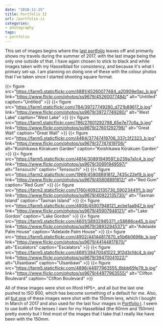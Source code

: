```yaml
---
date: "2018-11-25"
title: Portfolio II
url: /portfolio-ii
categories:
- photography
tags:
- portfolio
---
```


This set of images begins where the [last portfolio](/portfolio-i) leaves off
and primarily shows my travels during the summer of 2017, with the last image
being the only one outside of that. I have again chosen to stick to black and
white images taken with my Hasselblad for consistency, and because it's what I
primary set-up. I am planning on doing one of these with the colour photos that
I've taken since I started shooting square format.
<!--more-->

{{< figure src="https://farm5.staticflickr.com/4881/45260077484_a20909e0ac_b.jpg"
	link="https://www.flickr.com/photos/ss9679/45260077484/" alt="Untitled"
	caption="Untitled" >}}
{{< figure src="https://farm1.staticflickr.com/784/39727749280_d721b89617_b.jpg"
	link="https://www.flickr.com/photos/ss9679/39727749280/" alt="West Lake"
	caption="West Lake" >}}
{{< figure src="https://farm1.staticflickr.com/786/27601292798_65e7e77c6a_b.jpg"
	link="https://www.flickr.com/photos/ss9679/27601292798/" alt="Great Wall"
	caption="Great Wall" >}}
{{< figure src="https://farm5.staticflickr.com/4464/37747419706_337c3f2323_b.jpg"
	link="https://www.flickr.com/photos/ss9679/37747419706/" alt="Koishikawa K&#333;rakuen Garden"
	caption="Koishikawa K&#333;rakuen Garden" >}}
{{< figure src="https://farm5.staticflickr.com/4814/30891949597_b239a7a1c4_b.jpg"
	link="https://www.flickr.com/photos/ss9679/30891949597/" alt="Tensouchi"
	caption="Tensouchi" >}}
{{< figure src="https://farm2.staticflickr.com/1969/45808891812_7435c22ef9_b.jpg"
	link="https://www.flickr.com/photos/ss9679/45808891812/" alt="Red Gum"
	caption="Red Gum" >}}
{{< figure src="https://farm2.staticflickr.com/1760/40922135730_59023441f1_b.jpg"
	link="https://www.flickr.com/photos/ss9679/40922135730/" alt="Tasman Island"
	caption="Tasman Island" >}}
{{< figure src="https://farm5.staticflickr.com/4908/45907948121_ecbe1aa947_b.jpg"
	link="https://www.flickr.com/photos/ss9679/45907948121/" alt="Lake Gordon"
	caption="Lake Gordon" >}}
{{< figure src="https://farm5.staticflickr.com/4601/38932945371_c58686ce45_b.jpg"
	link="https://www.flickr.com/photos/ss9679/38932945371/" alt="Adelaide Palm House"
	caption="Adelaide Palm House" >}}
{{< figure src="https://farm5.staticflickr.com/4902/44144817870_e5b6b0696b_b.jpg"
	link="https://www.flickr.com/photos/ss9679/44144817870/" alt="Escalators"
	caption="Escalators" >}}
{{< figure src="https://farm5.staticflickr.com/4691/39470041022_912d3cfdc4_b.jpg"
	link="https://www.flickr.com/photos/ss9679/39470041022/" alt="Ulsanbawi"
	caption="Ulsanbawi" >}}
{{< figure src="https://farm5.staticflickr.com/4896/44977963555_6bbb65fe79_b.jpg"
	link="https://www.flickr.com/photos/ss9679/44977963555/" alt="Clifton Boulevard"
	caption="Clifton Boulevard" >}}

All of these images were shot on Ilford HP5+, and all but the last one pushed to
ISO 800, which has become something of a default for me. Also, all [but
one](#gordon) of these images were shot with the 150mm lens, which I bought in
March of 2017 and also used for the last four images in [Portfolio
I](/portfolio-i). I seem to use both of the lenses I own for my Hasselblad (the
60mm and 150mm) pretty evenly but I find most of the images that I take that I
really like have been with the 150mm.
